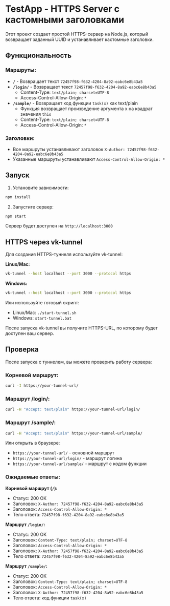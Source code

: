 # TestApp - HTTPS Server с кастомными заголовками

Этот проект создает простой HTTPS-сервер на Node.js, который возвращает заданный UUID и устанавливает кастомные заголовки.

## Функциональность

### Маршруты:

- **`/`** - Возвращает текст `72457f98-f632-4204-8a92-eabc6e8b43a5`
- **`/login/`** - Возвращает текст `72457f98-f632-4204-8a92-eabc6e8b43a5`
  - Content-Type: `text/plain; charset=UTF-8`
  - Access-Control-Allow-Origin: `*`
- **`/sample/`** - Возвращает код функции `task(x)` как text/plain
  - Функция возвращает произведение аргумента x на квадрат значения `this`
  - Content-Type: `text/plain; charset=UTF-8`
  - Access-Control-Allow-Origin: `*`

### Заголовки:
- Все маршруты устанавливают заголовок `X-Author: 72457f98-f632-4204-8a92-eabc6e8b43a5`
- Указанные маршруты устанавливают `Access-Control-Allow-Origin: *`

## Запуск

1. Установите зависимости:
```bash
npm install
```

2. Запустите сервер:
```bash
npm start
```

Сервер будет доступен на `http://localhost:3000`

## HTTPS через vk-tunnel

Для создания HTTPS-туннеля используйте vk-tunnel:

**Linux/Mac:**
```bash
vk-tunnel --host localhost --port 3000 --protocol https
```

**Windows:**
```cmd
vk-tunnel --host localhost --port 3000 --protocol https
```

Или используйте готовый скрипт:
- Linux/Mac: `./start-tunnel.sh`
- Windows: `start-tunnel.bat`

После запуска vk-tunnel вы получите HTTPS-URL, по которому будет доступен ваш сервер.

## Проверка

После запуска с туннелем, вы можете проверить работу сервера:

### Корневой маршрут:
```bash
curl -I https://your-tunnel-url/
```

### Маршрут /login/:
```bash
curl -H "Accept: text/plain" https://your-tunnel-url/login/
```

### Маршрут /sample/:
```bash
curl -H "Accept: text/plain" https://your-tunnel-url/sample/
```

Или открыть в браузере:
- `https://your-tunnel-url/` - основной маршрут
- `https://your-tunnel-url/login/` - маршрут логина
- `https://your-tunnel-url/sample/` - маршрут с кодом функции

### Ожидаемые ответы:

**Корневой маршрут (`/`):**
- Статус: 200 OK
- Заголовок: `X-Author: 72457f98-f632-4204-8a92-eabc6e8b43a5`
- Заголовок: `Access-Control-Allow-Origin: *`
- Тело ответа: `72457f98-f632-4204-8a92-eabc6e8b43a5`

**Маршрут `/login/`:**
- Статус: 200 OK
- Заголовок: `Content-Type: text/plain; charset=UTF-8`
- Заголовок: `Access-Control-Allow-Origin: *`
- Заголовок: `X-Author: 72457f98-f632-4204-8a92-eabc6e8b43a5`
- Тело ответа: `72457f98-f632-4204-8a92-eabc6e8b43a5`

**Маршрут `/sample/`:**
- Статус: 200 OK
- Заголовок: `Content-Type: text/plain; charset=UTF-8`
- Заголовок: `Access-Control-Allow-Origin: *`
- Заголовок: `X-Author: 72457f98-f632-4204-8a92-eabc6e8b43a5`
- Тело ответа: код функции `task(x)`
